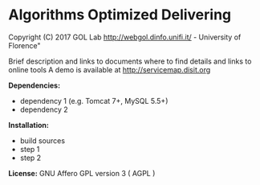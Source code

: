 # Algorithms Optimized Delivering
Copyright (C) 2017 GOL Lab http://webgol.dinfo.unifi.it/ - University of Florence"

Brief description and links to documents where to find details and links to online tools
A demo is available at http://servicemap.disit.org

**Dependencies:**

- dependency 1 (e.g. Tomcat 7+, MySQL 5.5+)
- dependency 2

**Installation:**

- build sources
- step 1
- step 2

**License:** GNU Affero GPL version 3 ( AGPL )
